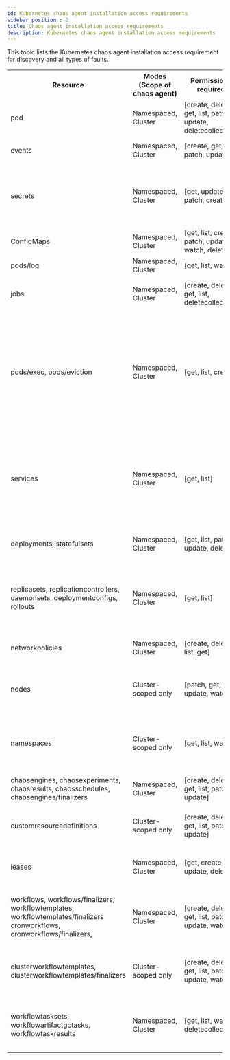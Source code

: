```yaml
---
id: Kubernetes chaos agent installation access requirements
sidebar_position : 2
title: Chaos agent installation access requirements
description: Kubernetes chaos agent installation access requirements
---
```


This topic lists the Kubernetes chaos agent installation access requirement for discovery and all types of faults.

<table>
  <tr>
    <th> Resource </th>
    <th> Modes (Scope of chaos agent) </th>
    <th> Permissions required </th>
    <th> Use </th>
  </tr>
  <tr>
    <td> pod </td>
    <td> Namespaced, Cluster </td>
    <td> [create, delete, get, list, patch, update, deletecollection]</td>
    <td> Manage transient pods created to perform chaos. </td>
  </tr>
  <tr>
    <td> events </td>
    <td> Namespaced, Cluster </td>
    <td> [create, get, list, patch, update] </td>
    <td> Generate and manage chaos events. </td>
  </tr>
  <tr>
    <td> secrets </td>
    <td> Namespaced, Cluster </td>
    <td> [get, update, patch, create]</td>
    <td> To read authentication information (cluster ID and access-keys), configuration tunables. </td>
  </tr>
  <tr>
    <td> ConfigMaps </td>
    <td> Namespaced, Cluster </td>
    <td> [get, list, create, patch, update, watch, delete]</td>
    <td> Configuration tunables and leader-election. </td>
  </tr>
  <tr>
    <td> pods/log </td>
    <td> Namespaced, Cluster </td>
    <td> [get, list, watch]</td>
    <td> Track execution logs.</td>
  </tr>
  <tr>
    <td> jobs </td>
    <td> Namespaced, Cluster </td>
    <td> [create, delete, get, list, deletecollection]</td>
    <td> Chaos experiments are launched as Kubernetes jobs.</td>
  </tr>
  <tr>
    <td> pods/exec, pods/eviction </td>
    <td> Namespaced, Cluster </td>
    <td> [get, list, create]</td>
    <td> <ul><li>For creating and managing to execute commands inside the target container. </li>
    <li> Used in some experiments and command probe. </li></ul></td>
  </tr>
  <tr>
    <td> services </td>
    <td> Namespaced, Cluster </td>
    <td> [get, list]</td>
    <td> <ul><li>Generate chaos metrics.</li>
    <li> Watch or probe application service metrics for health.</li></ul></td>
  </tr>
  <tr>
    <td> deployments, statefulsets </td>
    <td> Namespaced, Cluster </td>
    <td> [get, list, patch, update, delete]</td>
    <td> For asset discovery and pod-autoscaler fault. </td>
  </tr>
  <tr>
    <td> replicasets, replicationcontrollers, daemonsets, deploymentconfigs, rollouts </td>
    <td> Namespaced, Cluster </td>
    <td> [get, list]</td>
    <td> For asset discovery of available resources on the cluster so that you can target them with chaos experiments. </td>
  </tr>
  <tr>
    <td> networkpolicies </td>
    <td> Namespaced, Cluster </td>
    <td> [create, delete, list, get]</td>
    <td> Cause chaos through network partitions.</td>
  </tr>
  <tr>
    <td> nodes </td>
    <td> Cluster-scoped only </td>
    <td> [patch, get, list, update, watch]</td>
    <td> Filter or isolate chaos targets to specific nodes. Subject nodes to chaos (only in cluster-scope).</td>
  </tr>
  <tr>
    <td> namespaces </td>
    <td> Cluster-scoped only </td>
    <td> [get, list, watch]</td>
    <td> For asset discovery to list the namespaces(only in cluster-scope). </td>
  </tr>
  <tr>
    <td> chaosengines, chaosexperiments, chaosresults, chaosschedules, chaosengines/finalizers </td>
    <td> Namespaced, Cluster </td>
    <td> [create, delete, get, list, patch, update]</td>
    <td> Lifecycle management of chaos custom resources in CE.</td>
  </tr>
  <tr>
    <td> customresourcedefinitions </td>
    <td> Cluster-scoped only </td>
    <td> [create, delete, get, list, patch, update]</td>
    <td> Lifecycle management of chaos custom resources in CE.</td>
  </tr>
  <tr>
    <td> leases </td>
    <td> Namespaced, Cluster </td>
    <td> [get, create, list, update, delete]</td>
    <td> Enable high availability of chaos custom controllers via leader elections.</td>
  </tr>
  <tr>
    <td> workflows, workflows/finalizers, workflowtemplates, workflowtemplates/finalizers cronworkflows, cronworkflows/finalizers, </td>
    <td> Namespaced, Cluster </td>
    <td> [create, delete, get, list, patch, update, watch]</td>
    <td> Lifecycle management of chaos custom resources in workflow controller. </td>
  </tr>
  <tr>
    <td> clusterworkflowtemplates, clusterworkflowtemplates/finalizers </td>
    <td> Cluster-scoped only </td>
    <td> [create, delete, get, list, patch, update, watch]</td>
    <td> Lifecycle management of chaos custom resources in workflow controller. </td>
  </tr>
  <tr>
    <td> workflowtasksets, workflowartifactgctasks, workflowtaskresults </td>
    <td> Namespaced, Cluster </td>
    <td> [get, list, watch, deletecollection]</td>
    <td> Lifecycle management of chaos custom resources in workflow controller. </td>
  </tr>
</table>

